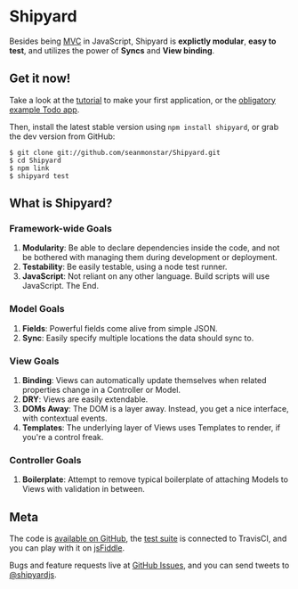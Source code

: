 Shipyard
===========

Besides being [MVC][mvc] in JavaScript, Shipyard is __explictly
modular__, __easy to test__, and utilizes the power of __Syncs__ and
__View binding__.

Get it now!
-----------

Take a look at the [tutorial](./topics/tutorial.md) to make your first
application, or the [obligatory example Todo app][todo].

Then, install the latest stable version using `npm install shipyard`, or
grab the dev version from GitHub:

	$ git clone git://github.com/seanmonstar/Shipyard.git
	$ cd Shipyard
	$ npm link
	$ shipyard test

What is Shipyard?
-----------------

### Framework-wide Goals

1. __Modularity__: Be able to declare dependencies inside the code, and not be bothered with managing them during development or deployment.
2. __Testability__: Be easily testable, using a node test runner.
3. __JavaScript__: Not reliant on any other language. Build scripts will use JavaScript. The End.

### Model Goals

1. __Fields__: Powerful fields come alive from simple JSON.
2. __Sync__: Easily specify multiple locations the data should sync to.

### View Goals

1. __Binding__: Views can automatically update themselves when related
   properties change in a Controller or Model.
2. __DRY__: Views are easily extendable.
3. __DOMs Away__: The DOM is a layer away. Instead, you get a nice
   interface, with contextual events.
4. __Templates__: The underlying layer of Views uses Templates to
   render, if you're a control freak.

### Controller Goals

1. __Boilerplate__: Attempt to remove typical boilerplate of attaching
   Models to Views with validation in between.

Meta
----

The code is [available on GitHub][source], the [test suite][ci] is
connected to TravisCI, and you can play with it on [jsFiddle][jsfiddle].

Bugs and feature requests live at [GitHub Issues][issues], and you can send tweets
to [@shipyardjs][twitter].

[mvc]: http://en.wikipedia.org/wiki/Model%E2%80%93view]E2%80%93controller
[todo]: /Shipyard/examples/tasks/
[source]: https://github.com/seanmonstar/Shipyard
[ci]: http://travis-ci.org/#!/seanmonstar/Shipyard
[jsfiddle]: http://jsfiddle.net/seanmonstar/JrcF4/
[issues]: https://github.com/seanmonstar/Shipyard/issues
[twitter]: https://twitter.com/shipyardjs
